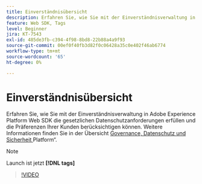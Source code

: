 ```yaml
---
title: Einverständnisübersicht
description: Erfahren Sie, wie Sie mit der Einverständnisverwaltung in Adobe Experience Platform Web SDK die gesetzlichen Datenschutzanforderungen erfüllen und die Präferenzen Ihrer Kunden berücksichtigen können.
feature: Web SDK, Tags
level: Beginner
jira: KT-7543
exl-id: 485de3fb-c394-4f98-8bd8-22b88a4a9f93
source-git-commit: 00ef0f40fb3d82f0c06428a35c0e402f46ab6774
workflow-type: tm+mt
source-wordcount: '65'
ht-degree: 0%

---
```


# Einverständnisübersicht

Erfahren Sie, wie Sie mit der Einverständnisverwaltung in Adobe Experience Platform Web SDK die gesetzlichen Datenschutzanforderungen erfüllen und die Präferenzen Ihrer Kunden berücksichtigen können. Weitere Informationen finden Sie in der Übersicht [Governance, Datenschutz und Sicherheit ](https://experienceleague.adobe.com/docs/experience-platform/landing/governance-privacy-security/overview.html?lang=en#consent) Platform“.

>[!NOTE]
>
> Launch ist jetzt **[!DNL tags]**

>[!VIDEO](https://video.tv.adobe.com/v/332693/?learn=on)

